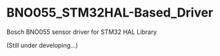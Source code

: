 # BNO055_STM32HAL-Based_Driver
Bosch BNO055 sensor driver for STM32 HAL Library

(Still under developing...)